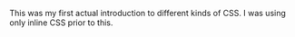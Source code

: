 This was my first actual introduction to different kinds of CSS. I was using only inline CSS prior to this.
